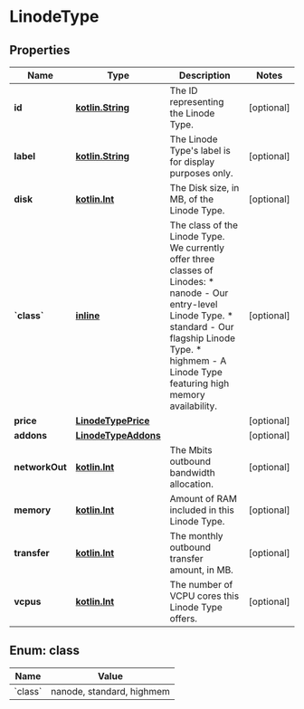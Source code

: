 
# LinodeType

## Properties
Name | Type | Description | Notes
------------ | ------------- | ------------- | -------------
**id** | [**kotlin.String**](.md) | The ID representing the Linode Type. |  [optional]
**label** | [**kotlin.String**](.md) | The Linode Type&#x27;s label is for display purposes only.  |  [optional]
**disk** | [**kotlin.Int**](.md) | The Disk size, in MB, of the Linode Type.  |  [optional]
**&#x60;class&#x60;** | [**inline**](#&#x60;class&#x60;Enum) | The class of the Linode Type. We currently offer three classes of Linodes:    * nanode - Our entry-level Linode Type.   * standard - Our flagship Linode Type.   * highmem - A Linode Type featuring high memory availability.  |  [optional]
**price** | [**LinodeTypePrice**](LinodeTypePrice.md) |  |  [optional]
**addons** | [**LinodeTypeAddons**](LinodeTypeAddons.md) |  |  [optional]
**networkOut** | [**kotlin.Int**](.md) | The Mbits outbound bandwidth allocation.  |  [optional]
**memory** | [**kotlin.Int**](.md) | Amount of RAM included in this Linode Type.  |  [optional]
**transfer** | [**kotlin.Int**](.md) | The monthly outbound transfer amount, in MB.  |  [optional]
**vcpus** | [**kotlin.Int**](.md) | The number of VCPU cores this Linode Type offers.  |  [optional]



<a name="`class`Enum"></a>
## Enum: class
Name | Value
---- | -----
&#x60;class&#x60; | nanode, standard, highmem



